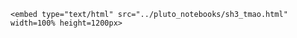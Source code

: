 ```@raw html
<embed type="text/html" src="../pluto_notebooks/sh3_tmao.html" width=100% height=1200px>
```
